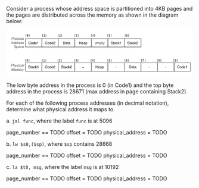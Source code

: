 Consider a process whose address space is partitioned into 4KB pages and the pages are distributed across the memory as shown in the diagram below:

![q8](q8.png)

The low byte address in the process is 0 (in Code1) and the top byte address in the process is 28671 (max address in page containing Stack2).

For each of the following process addresses (in decimal notation), determine what physical address it maps to.

a. `jal func`, where the label `func` is at 5096

page_number == TODO
offset = TODO
physical_address = TODO

b. `lw $s0,($sp)`, where `$sp` contains 28668

page_number == TODO
offset = TODO
physical_address = TODO

c. `la $t0, msg`, where the label `msg` is at 10192

page_number == TODO
offset = TODO
physical_address = TODO
